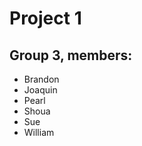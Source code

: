 <h1>Project 1</h1>
<h2>Group 3, members:</h2>
<ul>
<li>Brandon</li>
<li>Joaquin</li>
<li>Pearl</li>
<li>Shoua</li>
<li>Sue</li>
<li>William</li>
</ul>

